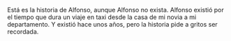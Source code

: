 <html><body><p>Está es la historia de Alfonso, aunque Alfonso no exista. Alfonso existió por el tiempo que dura un viaje en taxi desde la casa de mi novia a mi departamento. Y existió hace unos años, pero la historia pide a gritos ser recordada.



</p></body></html>